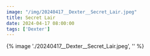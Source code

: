 ```yaml
---
image: "/img/20240417__Dexter__Secret_Lair.jpeg"
title: Secret Lair 
date: 2024-04-17 08:00:00
tags: ['Dexter']
---
```

{% image './20240417__Dexter__Secret_Lair.jpeg', '' %}
